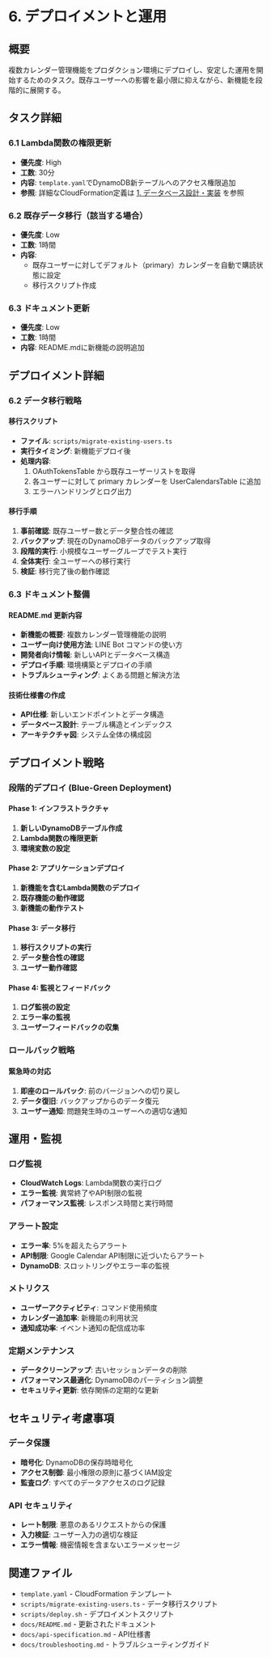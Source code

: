 # 6. デプロイメントと運用

## 概要
複数カレンダー管理機能をプロダクション環境にデプロイし、安定した運用を開始するためのタスク。既存ユーザーへの影響を最小限に抑えながら、新機能を段階的に展開する。

## タスク詳細

### 6.1 Lambda関数の権限更新
- **優先度**: High
- **工数**: 30分
- **内容**: `template.yaml`でDynamoDB新テーブルへのアクセス権限追加
- **参照**: 詳細なCloudFormation定義は [1. データベース設計・実装](./tasks_01_database_design_implementation.md) を参照

### 6.2 既存データ移行（該当する場合）
- **優先度**: Low
- **工数**: 1時間
- **内容**: 
  - 既存ユーザーに対してデフォルト（primary）カレンダーを自動で購読状態に設定
  - 移行スクリプト作成

### 6.3 ドキュメント更新
- **優先度**: Low
- **工数**: 1時間
- **内容**: README.mdに新機能の説明追加

## デプロイメント詳細

### 6.2 データ移行戦略

#### 移行スクリプト
- **ファイル**: `scripts/migrate-existing-users.ts`
- **実行タイミング**: 新機能デプロイ後
- **処理内容**:
  1. OAuthTokensTable から既存ユーザーリストを取得
  2. 各ユーザーに対して primary カレンダーを UserCalendarsTable に追加
  3. エラーハンドリングとログ出力

#### 移行手順
1. **事前確認**: 既存ユーザー数とデータ整合性の確認
2. **バックアップ**: 現在のDynamoDBデータのバックアップ取得
3. **段階的実行**: 小規模なユーザーグループでテスト実行
4. **全体実行**: 全ユーザーへの移行実行
5. **検証**: 移行完了後の動作確認

### 6.3 ドキュメント整備

#### README.md 更新内容
- **新機能の概要**: 複数カレンダー管理機能の説明
- **ユーザー向け使用方法**: LINE Bot コマンドの使い方
- **開発者向け情報**: 新しいAPIとデータベース構造
- **デプロイ手順**: 環境構築とデプロイの手順
- **トラブルシューティング**: よくある問題と解決方法

#### 技術仕様書の作成
- **API仕様**: 新しいエンドポイントとデータ構造
- **データベース設計**: テーブル構造とインデックス
- **アーキテクチャ図**: システム全体の構成図

## デプロイメント戦略

### 段階的デプロイ (Blue-Green Deployment)

#### Phase 1: インフラストラクチャ
1. **新しいDynamoDBテーブル作成**
2. **Lambda関数の権限更新**
3. **環境変数の設定**

#### Phase 2: アプリケーションデプロイ
1. **新機能を含むLambda関数のデプロイ**
2. **既存機能の動作確認**
3. **新機能の動作テスト**

#### Phase 3: データ移行
1. **移行スクリプトの実行**
2. **データ整合性の確認**
3. **ユーザー動作確認**

#### Phase 4: 監視とフィードバック
1. **ログ監視の設定**
2. **エラー率の監視**
3. **ユーザーフィードバックの収集**

### ロールバック戦略

#### 緊急時の対応
1. **即座のロールバック**: 前のバージョンへの切り戻し
2. **データ復旧**: バックアップからのデータ復元
3. **ユーザー通知**: 問題発生時のユーザーへの適切な通知

## 運用・監視

### ログ監視
- **CloudWatch Logs**: Lambda関数の実行ログ
- **エラー監視**: 異常終了やAPI制限の監視
- **パフォーマンス監視**: レスポンス時間と実行時間

### アラート設定
- **エラー率**: 5%を超えたらアラート
- **API制限**: Google Calendar API制限に近づいたらアラート
- **DynamoDB**: スロットリングやエラー率の監視

### メトリクス
- **ユーザーアクティビティ**: コマンド使用頻度
- **カレンダー追加率**: 新機能の利用状況
- **通知成功率**: イベント通知の配信成功率

### 定期メンテナンス
- **データクリーンアップ**: 古いセッションデータの削除
- **パフォーマンス最適化**: DynamoDBのパーティション調整
- **セキュリティ更新**: 依存関係の定期的な更新

## セキュリティ考慮事項

### データ保護
- **暗号化**: DynamoDBの保存時暗号化
- **アクセス制御**: 最小権限の原則に基づくIAM設定
- **監査ログ**: すべてのデータアクセスのログ記録

### API セキュリティ
- **レート制限**: 悪意のあるリクエストからの保護
- **入力検証**: ユーザー入力の適切な検証
- **エラー情報**: 機密情報を含まないエラーメッセージ

## 関連ファイル
- `template.yaml` - CloudFormation テンプレート
- `scripts/migrate-existing-users.ts` - データ移行スクリプト
- `scripts/deploy.sh` - デプロイメントスクリプト
- `docs/README.md` - 更新されたドキュメント
- `docs/api-specification.md` - API仕様書
- `docs/troubleshooting.md` - トラブルシューティングガイド